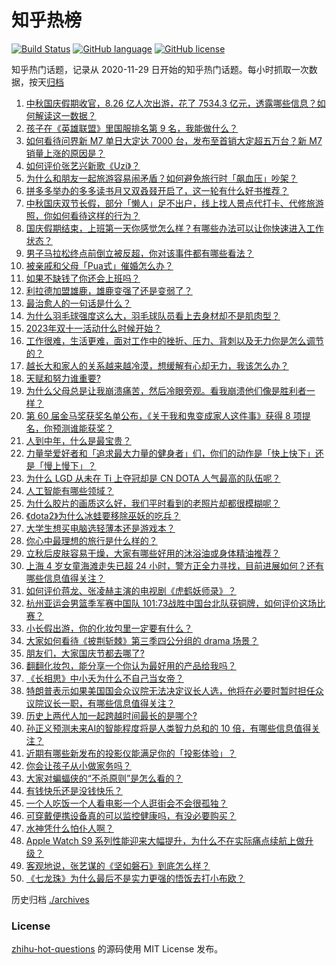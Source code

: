 # 知乎热榜
[![Build Status](https://github.com/ToWeLong/zhihu-hot-questions/workflows/CI/badge.svg)](https://github.com/ToWeLong/zhihu-hot-questions/actions)
[![GitHub language](https://img.shields.io/badge/language-golang-orange.svg)](https://golang.org/)
[![GitHub license](https://img.shields.io/github/license/ToWeLong/zhihu-hot-questions)](https://github.com/ToWeLong/zhihu-hot-questions/blob/main/LICENSE)

知乎热门话题，记录从 2020-11-29 日开始的知乎热门话题。每小时抓取一次数据，按天[归档](./archives)

<!-- BEGIN -->

1. [中秋国庆假期收官，8.26 亿人次出游，花了 7534.3 亿元，透露哪些信息？如何解读这一数据？](https://www.zhihu.com/question/624944520)
1. [孩子在《英雄联盟》里国服排名第 9 名，我能做什么？](https://www.zhihu.com/question/624801875)
1. [如何看待问界新 M7 单日大定达 7000 台，发布至首销大定超五万台？新 M7 销量上涨的原因是？](https://www.zhihu.com/question/624914052)
1. [如何评价张艺兴新歌《Uzi》？](https://www.zhihu.com/question/624792889)
1. [为什么和朋友一起旅游容易闹矛盾？如何避免旅行时「飙血压」吵架？](https://www.zhihu.com/question/623127232)
1. [拼多多举办的多多读书月又双叒叕开启了，这一轮有什么好书推荐？](https://www.zhihu.com/question/624895797)
1. [中秋国庆双节长假，部分「懒人」足不出户，线上找人景点代打卡、代修旅游照，你如何看待这样的行为？](https://www.zhihu.com/question/624879996)
1. [国庆假期结束，上班第一天你感觉怎么样？有哪些办法可以让你快速进入工作状态？](https://www.zhihu.com/question/624941781)
1. [男子马拉松终点前倒立被反超，你对该事件都有哪些看法？](https://www.zhihu.com/question/624518027)
1. [被亲戚和父母「Pua式」催婚怎么办？](https://www.zhihu.com/question/622746365)
1. [如果不缺钱了你还会上班吗？](https://www.zhihu.com/question/623833141)
1. [利拉德加盟雄鹿，雄鹿变强了还是变弱了？](https://www.zhihu.com/question/624138853)
1. [最治愈人的一句话是什么？](https://www.zhihu.com/question/624920650)
1. [为什么羽毛球强度这么大，羽毛球队员看上去身材却不是肌肉型？](https://www.zhihu.com/question/624679420)
1. [2023年双十一活动什么时候开始？](https://www.zhihu.com/question/621385559)
1. [工作很难，生活更难，面对工作中的挫折、压力、背刺以及无力你是怎么调节的？](https://www.zhihu.com/question/624904667)
1. [越长大和家人的关系越来越冷漠，想缓解有心却无力，我该怎么办？](https://www.zhihu.com/question/621809193)
1. [天赋和努力谁重要?](https://www.zhihu.com/question/617807617)
1. [为什么父母总是让我崩溃痛苦，然后冷眼旁观。看我崩溃他们像是胜利者一样？](https://www.zhihu.com/question/622848033)
1. [第 60 届金马奖获奖名单公布，《关于我和鬼变成家人这件事》获得 8 项提名，你预测谁能获奖？](https://www.zhihu.com/question/624679672)
1. [人到中年，什么是最宝贵？](https://www.zhihu.com/question/624856855)
1. [力量举爱好者和「追求最大力量的健身者」们，你们的动作是「快上快下」还是「慢上慢下」？](https://www.zhihu.com/question/621166472)
1. [为什么 LGD 从未在 Ti 上夺冠却是 CN DOTA 人气最高的队伍呢？](https://www.zhihu.com/question/487457682)
1. [人工智能有哪些领域？](https://www.zhihu.com/question/446176207)
1. [为什么胶片的画质这么好，我们平时看到的老照片却都很模糊呢？](https://www.zhihu.com/question/268664390)
1. [《dota2》为什么冰蛙要移除巫妖的吃兵？](https://www.zhihu.com/question/624283818)
1. [大学生想买电脑选轻薄本还是游戏本？](https://www.zhihu.com/question/624889030)
1. [你心中最理想的旅行是什么样的？](https://www.zhihu.com/question/624356199)
1. [立秋后皮肤容易干燥，大家有哪些好用的沐浴油或身体精油推荐？](https://www.zhihu.com/question/618787518)
1. [上海 4 岁女童海滩走失已超 24 小时，警方正全力寻找，目前进展如何？还有哪些信息值得关注？](https://www.zhihu.com/question/624858707)
1. [如何评价蒋龙、张凌赫主演的电视剧《虎鹤妖师录》？](https://www.zhihu.com/question/558653530)
1. [杭州亚运会男篮季军赛中国队 101:73战胜中国台北队获铜牌，如何评价这场比赛？](https://www.zhihu.com/question/624879139)
1. [小长假出游，你的化妆包里一定要有什么？](https://www.zhihu.com/question/622787517)
1. [大家如何看待《披荆斩棘》第三季四公分组的 drama 场景？](https://www.zhihu.com/question/624881756)
1. [朋友们，大家国庆节都去哪了?](https://www.zhihu.com/question/624216076)
1. [翻翻化妆包，能分享一个你认为最好用的产品给我吗？](https://www.zhihu.com/question/509492142)
1. [《长相思》中小夭为什么不自己当女帝？](https://www.zhihu.com/question/617684583)
1. [特朗普表示如果美国国会众议院无法决定议长人选，他将在必要时暂时担任众议院议长一职，有哪些信息值得关注？](https://www.zhihu.com/question/624866620)
1. [历史上两代人加一起跨越时间最长的是哪个?](https://www.zhihu.com/question/624784867)
1. [孙正义预测未来AI的智能程度将是人类智力总和的 10 倍，有哪些信息值得关注？](https://www.zhihu.com/question/624866226)
1. [近期有哪些新发布的投影仪能满足你的「投影体验」？](https://www.zhihu.com/question/619680728)
1. [你会让孩子从小做家务吗？](https://www.zhihu.com/question/615891210)
1. [大家对蝙蝠侠的“不杀原则”是怎么看的？](https://www.zhihu.com/question/623950278)
1. [有钱快乐还是没钱快乐？](https://www.zhihu.com/question/624954608)
1. [一个人吃饭一个人看电影一个人逛街会不会很孤独？](https://www.zhihu.com/question/624806396)
1. [可穿戴便携设备真的可以监控健康吗，有没必要购买？](https://www.zhihu.com/question/623902516)
1. [水神凭什么怕仆人啊？](https://www.zhihu.com/question/624653685)
1. [Apple Watch S9 系列性能迎来大幅提升，为什么不在实际痛点续航上做升级？](https://www.zhihu.com/question/621849745)
1. [客观地说，张艺谋的《坚如磐石》到底怎么样？](https://www.zhihu.com/question/624013012)
1. [《七龙珠》为什么最后不是实力更强的悟饭去打小布欧？](https://www.zhihu.com/question/21479250)

<!-- END -->

历史归档 [./archives](./archives)


### License
[zhihu-hot-questions](https://github.com/towelong/zhihu-hot-questions) 的源码使用 MIT License 发布。